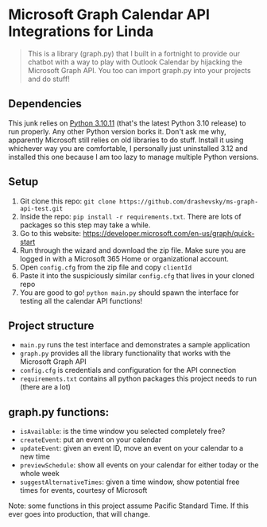 # Microsoft Graph Calendar API Integrations for Linda

> This is a library (graph.py) that I built  in a fortnight to provide our chatbot with a way to play with Outlook Calendar by hijacking the Microsoft Graph API. You too can import graph.py into your projects and do stuff!

## Dependencies
This junk relies on [Python 3.10.11](https://www.python.org/downloads/release/python-31011/) (that's the latest Python 3.10 release) to run properly. Any other Python version borks it. Don't ask me why, apparently Microsoft still relies on old libraries to do stuff. Install it using whichever way you are comfortable, I personally just uninstalled 3.12 and installed this one because I am too lazy to manage multiple Python versions.
 
## Setup
1. Git clone this repo: `git clone https://github.com/drashevsky/ms-graph-api-test.git`
2. Inside the repo: `pip install -r requirements.txt`. There are lots of packages so this step may take a while.
3. Go to this website: https://developer.microsoft.com/en-us/graph/quick-start
4. Run through the wizard and download the zip file. Make sure you are logged in with a Microsoft 365 Home or organizational account.
5. Open `config.cfg` from the zip file and copy `clientId`
6. Paste it into the suspiciously similar `config.cfg` that lives in your cloned repo
7. You are good to go! `python main.py` should spawn the interface for testing all the calendar API functions!

## Project structure
- `main.py` runs the test interface and demonstrates a sample application
- `graph.py` provides all the library functionality that works with the Microsoft Graph API
- `config.cfg` is credentials and configuration for the API connection
- `requirements.txt` contains all python packages this project needs to run (there are a lot)

## graph.py functions:
- `isAvailable`: is the time window you selected completely free?
- `createEvent`: put an event on your calendar
- `updateEvent`: given an event ID, move an event on your calendar to a new time
- `previewSchedule`: show all events on your calendar for either today or the whole week
- `suggestAlternativeTimes`: given a time window, show potential free times for events, courtesy of Microsoft

Note: some functions in this project assume Pacific Standard Time. If this ever goes into production, that will change.
